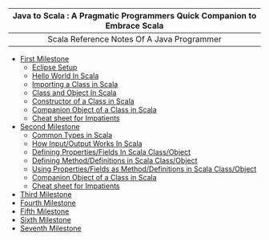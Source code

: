 
| **Java to Scala : A Pragmatic Programmers Quick Companion to Embrace Scala** |
| :---: |
| Scala Reference Notes Of A Java Programmer |


- [First Milestone][first-milestone.md]
    - [Eclipse Setup][first-milestone-topic-1.md]
    - [Hello World In Scala][first-milestone-topic-2.md]
    - [Importing a Class in Scala][first-milestone-topic-3.md]
    - [Class and Object In Scala][first-milestone-topic-4.md]
    - [Constructor of a Class in Scala][first-milestone-topic-5.md]
    - [Companion Object of a Class in Scala][first-milestone-topic-6.md]
    - [Cheat sheet for Impatients][first-milestone-topic-7.md]
-  [Second Milestone][second-milestone.md]
    - [Common Types in Scala][second-milestone-topic-1.md]
    - [How Input/Output Works In Scala][second-milestone-topic-2.md]
    - [Defining Properties/Fields In Scala Class/Object][second-milestone-topic-3.md]
    - [Defining Method/Definitions in Scala Class/Object][second-milestone-topic-4.md]
    - [Using Properties/Fields as Method/Definitions in Scala Class/Object][second-milestone-topic-5.md]
    - [Companion Object of a Class in Scala][second-milestone-topic-6.md]
    - [Cheat sheet for Impatients][second-milestone-topic-7.md]
-  [Third Milestone][third-milestone.md]
-  [Fourth Milestone][fourth-milestone.md]
-  [Fifth Milestone][fifth-milestone.md]
-  [Sixth Milestone][sixth-milestone.md]
-  [Seventh Milestone][seventh-milestone.md]

[first-milestone.md]: https://github.com/inbravo/java-to-scala/blob/master/first-milestone.md
      [first-milestone-topic-1.md]: https://github.com/inbravo/java-to-scala/blob/master/first-milestone/setup-well-begun-half-done.md
      [first-milestone-topic-2.md]: https://github.com/inbravo/java-to-scala/blob/master/first-milestone/hello-world.md
      [first-milestone-topic-3.md]: https://github.com/inbravo/java-to-scala/blob/master/first-milestone/class-import.md
      [first-milestone-topic-4.md]: https://github.com/inbravo/java-to-scala/blob/master/first-milestone/class-and-object.md
      [first-milestone-topic-5.md]: https://github.com/inbravo/java-to-scala/blob/master/first-milestone/constructors.md
      [first-milestone-topic-6.md]: https://github.com/inbravo/java-to-scala/blob/master/first-milestone/companion-object.md
      [first-milestone-topic-7.md]: https://github.com/inbravo/java-to-scala/blob/master/first-milestone/cheat-sheet.md
[second-milestone.md]: https://github.com/inbravo/java-to-scala/blob/master/second-milestone.md
      [second-milestone-topic-1.md]: https://github.com/inbravo/java-to-scala/blob/master/second-milestone/common-types.md
      [second-milestone-topic-2.md]: https://github.com/inbravo/java-to-scala/blob/master/second-milestone/input-and-output.md
      [second-milestone-topic-3.md]: https://github.com/inbravo/java-to-scala/blob/master/second-milestone/values-variables-and-methods.md
      [second-milestone-topic-4.md]: https://github.com/inbravo/java-to-scala/blob/master/second-milestone/values-variables-and-methods.md
      [second-milestone-topic-5.md]: https://github.com/inbravo/java-to-scala/blob/master/second-milestone/methods.md
      [second-milestone-topic-6.md]: https://github.com/inbravo/java-to-scala/blob/master/second-milestone/variables-and-definitions.md
      [second-milestone-topic-7.md]: https://github.com/inbravo/java-to-scala/blob/master/second-milestone/cheat-sheet.md
[third-milestone.md]: https://github.com/inbravo/java-to-scala/blob/master/third-milestone.md
[fourth-milestone.md]: https://github.com/inbravo/java-to-scala/blob/master/fourth-milestone.md
[fifth-milestone.md]: https://github.com/inbravo/java-to-scala/blob/master/fifth-milestone.md
[sixth-milestone.md]: https://github.com/inbravo/java-to-scala/blob/master/sixth-milestone.md
[seventh-milestone.md]: https://github.com/inbravo/java-to-scala/blob/master/seventh-milestone.md



